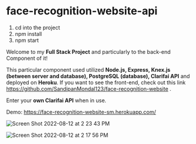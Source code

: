 # face-recognition-website-api

1. cd into the project
2. npm install
3. npm start

Welcome to my **Full Stack Project** and particularly to the back-end Component of it!

This particular component used utilized **Node.js, Express, Knex.js (between server and database), PostgreSQL (database), Clarifai API** and deployed on **Heroku**. If you want to see the front-end, check out this link https://github.com/SandipanMondal123/face-recognition-website .

Enter your **own Clarifai API** when in use.

Demo: https://face-recognition-website-sm.herokuapp.com/


![Screen Shot 2022-08-12 at 2 23 43 PM](https://user-images.githubusercontent.com/89411519/184420643-6435216b-db6e-41a3-93a7-72193be61359.png)

![Screen Shot 2022-08-12 at 2 17 56 PM](https://user-images.githubusercontent.com/89411519/184419836-41d1a3ed-9740-4e99-a7d4-4cbca5ba9950.png)
